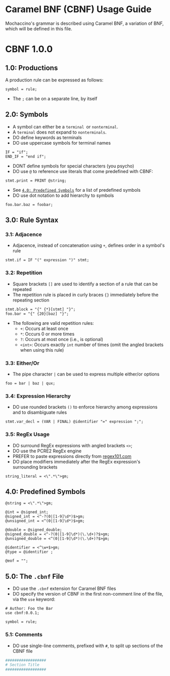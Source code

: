 # Caramel BNF (CBNF) Usage Guide

Mochaccino's grammar is described using Caramel BNF, a variation of BNF, which will be defined in this file.

# CBNF 1.0.0

## 1.0: Productions
A production rule can be expressed as follows:
```ebnf
symbol = rule;
```
- The `;` can be on a separate line, by itself
## 2.0: Symbols
- A symbol can either  be a `terminal `or `nonterminal`.
- A `terminal` does not expand to `nonterminals`.
- DO define keywords as terminals
- DO use uppercase symbols for terminal names
```ebnf
IF = "if";
END_IF = "end if";
```
- DONT define symbols for special characters (you psycho)
- DO use `@` to reference use literals that come predefined with CBNF:
```
stmt.print = PRINT @string;
```
- See [`4.0: Predefined Symbols`](#40-predefined-symbols) for a list of predefined symbols
- DO use dot notation to add hierarchy to symbols
```ebnf
foo.bar.baz = foobar;
```

## 3.0: Rule Syntax
### 3.1: Adjacence
- Adjacence, instead of concatenation using `+`, defines order in a symbol's rule
```ebnf
stmt.if = IF "(" expression ")" stmt;
```
### 3.2: Repetition
- Square brackets `[]` are used to identify a section of a rule that can be repeated
- The repetition rule is placed in curly braces `{}` immediately before the repeating section
```
stmt.block = "{" {*}[stmt] "}";
foo.bar = "{" {20}[baz] "}";
```
- The following are valid repetition rules:
    - `+`: Occurs at least once
    - `*`: Occurs 0 or more times
    - `?`: Occurs at most once (i.e., is optional)
    - `<int>`: Occurs exactly `int` number of times (omit the angled brackets when using this rule)

### 3.3: Either/Or
- The pipe character `|` can be used to express multiple either/or options
```ebnf
foo = bar | baz | qux;
```

### 3.4: Expression Hierarchy
- DO use rounded brackets `()` to enforce hierarchy among expressions and to disambiguate rules
```
stmt.var_decl = (VAR | FINAL) @identifier "=" expression ";";
```

### 3.5: RegEx Usage
- DO surround RegEx expressions with angled brackets `<>`;
- DO use the PCRE2 RegEx engine
- PREFER to paste expressions directly from [regex101.com](https://regex101.com)
- DO place modifiers immediately after the RegEx expression's surrounding brackets
```
string_literal = <\".*\">gm;
```

## 4.0: Predefined Symbols
```
@string = <\".*\">gm;

@int = @signed_int;
@signed_int = <^-?(0|[1-9]\d*)$>gm;
@unsigned_int = <^(0|[1-9]\d*)$>gm;

@double = @signed_double;
@signed_double = <^-?(0|[1-9]\d*)(\.\d+)?$>gm;
@unsigned_double = <^(0|[1-9]\d*)(\.\d+)?$>gm;

@identifier = <^\w+$>gm;
@type = @identifier ;

@eof = "";
```

## 5.0: The `.cbnf` File
- DO use the `.cbnf` extension for Caramel BNF files
- DO specify the version of CBNF in the first non-comment line of the file, via the `use` keyword:
```
# Author: Foo the Bar
use cbnf:0.0.1;

symbol = rule;
```

### 5.1: Comments
- DO use single-line comments, prefixed with `#`, to split up sections of the CBNF file
```py
##################
# Section Title
##################
```
